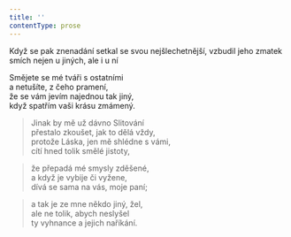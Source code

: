 ```yaml
---
title: ''
contentType: prose
---
```


Když se pak znenadání setkal se svou nejšlechetnější, vzbudil jeho zmatek smích nejen u jiných, ale i u ní

Smějete se mé tváři s ostatními  
a netušíte, z čeho pramení,  
že se vám jevím najednou tak jiný,  
když spatřím vaši krásu zmámený.

> Jinak by mě už dávno Slitování  
> přestalo zkoušet, jak to dělá vždy,  
> protože Láska, jen mě shlédne s vámi,  
> cítí hned tolik smělé jistoty,

> že přepadá mé smysly zděšené,  
> a když je vybije či vyžene,  
> dívá se sama na vás, moje paní;

> a tak je ze mne někdo jiný, žel,  
> ale ne tolik, abych neslyšel  
> ty vyhnance a jejich naříkání.
